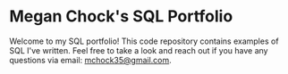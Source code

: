 # Megan Chock's SQL Portfolio

Welcome to my SQL portfolio! This code repository contains examples of SQL I've written. Feel free to take a look and reach out if you have any questions via email: mchock35@gmail.com. 
